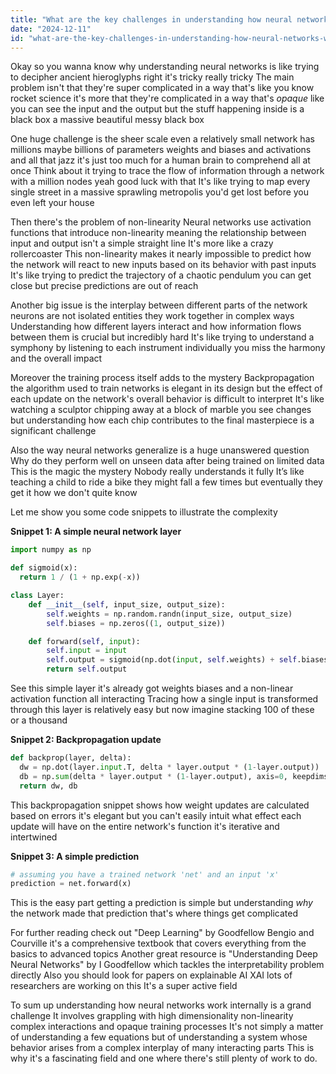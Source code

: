 ```yaml
---
title: "What are the key challenges in understanding how neural networks work internally?"
date: "2024-12-11"
id: "what-are-the-key-challenges-in-understanding-how-neural-networks-work-internally"
---
```


Okay so you wanna know why understanding neural networks is like trying to decipher ancient hieroglyphs  right  it's tricky  really tricky  The main problem isn't that they're super complicated in a way that's like you know rocket science  it's more that they're complicated in a way that's *opaque*  like you can see the input and the output but the stuff happening inside is a black box a massive beautiful messy black box  

One huge challenge is the sheer scale  even a relatively small network has millions maybe billions of parameters  weights and biases and activations and all that jazz  it's just too much for a human brain to comprehend all at once   Think about it trying to trace the flow of information through a network with a million nodes  yeah good luck with that   It's like trying to map every single street in a massive sprawling metropolis   you'd get lost before you even left your house


Then there's the problem of non-linearity   Neural networks use activation functions that introduce non-linearity  meaning the relationship between input and output isn't a simple straight line  It's more like a crazy rollercoaster  This non-linearity makes it nearly impossible to predict how the network will react to new inputs based on its behavior with past inputs   It's like trying to predict the trajectory of a chaotic pendulum  you can get close but precise predictions are out of reach


Another big issue is the interplay between different parts of the network  neurons are not isolated entities they work together in complex ways   Understanding how different layers interact and how information flows between them is crucial but incredibly hard  It's like trying to understand a symphony by listening to each instrument individually  you miss the harmony and the overall impact


Moreover the training process itself adds to the mystery  Backpropagation the algorithm used to train networks is elegant in its design but the effect of each update on the network's overall behavior is difficult to interpret   It's like watching a sculptor chipping away at a block of marble  you see changes but understanding how each chip contributes to the final masterpiece is a significant challenge


Also the way neural networks generalize is a huge unanswered question   Why do they perform well on unseen data after being trained on limited data  This is the magic the mystery  Nobody really understands it fully  It’s like teaching a child to ride a bike  they might fall a few times but eventually they get it  how  we don't quite know


Let me show you some code snippets to illustrate the complexity

**Snippet 1: A simple neural network layer**

```python
import numpy as np

def sigmoid(x):
  return 1 / (1 + np.exp(-x))

class Layer:
    def __init__(self, input_size, output_size):
        self.weights = np.random.randn(input_size, output_size)
        self.biases = np.zeros((1, output_size))

    def forward(self, input):
        self.input = input
        self.output = sigmoid(np.dot(input, self.weights) + self.biases)
        return self.output
```

See this simple layer  it's already got weights biases and a non-linear activation function all interacting   Tracing how a single input is transformed through this layer is relatively easy but now imagine stacking 100 of these  or a thousand


**Snippet 2:  Backpropagation update**

```python
def backprop(layer, delta):
  dw = np.dot(layer.input.T, delta * layer.output * (1-layer.output))
  db = np.sum(delta * layer.output * (1-layer.output), axis=0, keepdims=True)
  return dw, db
```

This backpropagation snippet shows how weight updates are calculated based on errors  it's elegant but you can't easily intuit what effect each update will have on the entire network's function  it's iterative and intertwined  


**Snippet 3: A simple prediction**

```python
# assuming you have a trained network 'net' and an input 'x'
prediction = net.forward(x)
```

This is the easy part  getting a prediction is simple but understanding *why* the network made that prediction  that's where things get complicated


For further reading check out  "Deep Learning" by Goodfellow Bengio and Courville  it's a comprehensive textbook that covers everything from the basics to advanced topics  Another great resource is  "Understanding Deep Neural Networks" by  I Goodfellow which tackles the interpretability problem directly  Also you should look for papers on explainable AI XAI  lots of researchers are working on this  It's a super active field


To sum up understanding how neural networks work internally is a grand challenge  It involves grappling with high dimensionality non-linearity complex interactions and opaque training processes   It's not simply a matter of understanding a few equations but of understanding a system whose behavior arises from a complex interplay of many interacting parts  This is why it's a fascinating field and one where there's still plenty of work to do.
